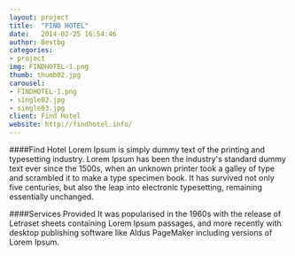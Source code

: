 ```yaml
---
layout: project
title:  "FIND HOTEL"
date:   2014-02-25 16:54:46
author: Bestbg
categories:
- project
img: FINDHOTEL-1.png
thumb: thumb02.jpg
carousel:
- FINDHOTEL-1.png
- single02.jpg
- single03.jpg
client: Find Hotel
website: http://findhotel.info/
---
```

####Find Hotel
Lorem Ipsum is simply dummy text of the printing and typesetting industry. Lorem Ipsum has been the industry's standard dummy text ever since the 1500s, when an unknown printer took a galley of type and scrambled it to make a type specimen book. It has survived not only five centuries, but also the leap into electronic typesetting, remaining essentially unchanged.

####Services Provided
It was popularised in the 1960s with the release of Letraset sheets containing Lorem Ipsum passages, and more recently with desktop publishing software like Aldus PageMaker including versions of Lorem Ipsum.
